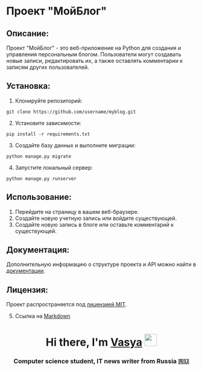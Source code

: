 # Проект "МойБлог"

## Описание:

Проект "МойБлог" - это веб-приложение на Python для создания и управления персональным блогом. Пользователи могут создавать новые записи, редактировать их, а также оставлять комментарии к записям других пользователей.

## Установка:

1. Клонируйте репозиторий:
```
git clone https://github.com/username/myblog.git
```

2. Установите зависимости:
```
pip install -r requirements.txt
```

3. Создайте базу данных и выполните миграции:
```
python manage.py migrate
```

4. Запустите локальный сервер:
```
python manage.py runserver
```
## Использование:

1. Перейдите на страницу в вашем веб-браузере.
2. Создайте новую учетную запись или войдите существующей.
3. Создайте новую запись в блоге или оставьте комментарий к существующей.

## Документация:

Дополнительную информацию о структуре проекта и API можно найти в [документации](docs/README.md).

## Лицензия:

Проект распространяется под [лицензией MIT](LICENSE).   

5. Cсылка на [Markdown](https://gist.github.com/Jekins/2bf2d0638163f1294637)



<h1 align="center">Hi there, I'm <a href="https://daniilshat.ru/" target="_blank">Vasya</a> 
<img src="https://github.com/blackcater/blackcater/raw/main/images/Hi.gif" height="32"/></h1>
<h3 align="center">Computer science student, IT news writer from Russia 🇷🇺</h3>
